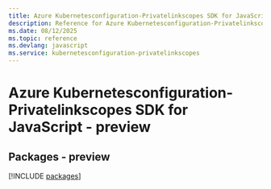 ```yaml
---
title: Azure Kubernetesconfiguration-Privatelinkscopes SDK for JavaScript
description: Reference for Azure Kubernetesconfiguration-Privatelinkscopes SDK for JavaScript
ms.date: 08/12/2025
ms.topic: reference
ms.devlang: javascript
ms.service: kubernetesconfiguration-privatelinkscopes
---
```

# Azure Kubernetesconfiguration-Privatelinkscopes SDK for JavaScript - preview
## Packages - preview
[!INCLUDE [packages](kubernetesconfiguration-privatelinkscopes-index.md)]